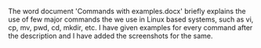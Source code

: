 The word document 'Commands with examples.docx' briefly explains the use of few major commands the we use in Linux based systems, such as vi, cp, mv, pwd, cd, mkdir, etc.
I have given examples for every command after the description and I have added the screenshots for the same.
